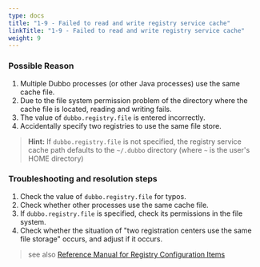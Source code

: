 ```yaml
---
type: docs
title: "1-9 - Failed to read and write registry service cache"
linkTitle: "1-9 - Failed to read and write registry service cache"
weight: 9
---
```


### Possible Reason
1. Multiple Dubbo processes (or other Java processes) use the same cache file.
2. Due to the file system permission problem of the directory where the cache file is located, reading and writing fails.
3. The value of `dubbo.registry.file` is entered incorrectly.
4. Accidentally specify two registries to use the same file store.

> **Hint:**
If `dubbo.registry.file` is not specified, the registry service cache path defaults to the `~/.dubbo` directory
(where `~` is the user's HOME directory)

### Troubleshooting and resolution steps
1. Check the value of `dubbo.registry.file` for typos.
2. Check whether other processes use the same cache file.
3. If `dubbo.registry.file` is specified, check its permissions in the file system.
4. Check whether the situation of "two registration centers use the same file storage" occurs, and adjust if it occurs.

> see also
[Reference Manual for Registry Configuration Items](https://dubbo.apache.org/zh-cn/docs3-v2/java-sdk/reference-manual/config/properties/#registry)